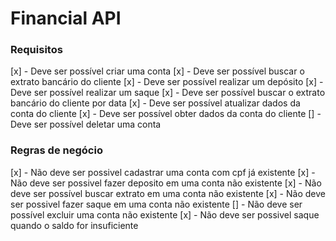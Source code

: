 # Financial API


### Requisitos

[x] - Deve ser possível criar uma conta
[x] - Deve ser possível buscar o extrato bancário do cliente
[x] - Deve ser possível realizar um depósito
[x] - Deve ser possível realizar um saque
[x] - Deve ser possível buscar o extrato bancário do cliente por data
[x] - Deve ser possível atualizar dados da conta do cliente
[x] - Deve ser possível obter dados da conta do cliente
[] - Deve ser possível deletar uma conta


### Regras de negócio

[x] - Não deve ser possivel cadastrar uma conta com cpf já existente
[x] - Não deve ser possivel fazer deposito em uma conta não existente
[x] - Não deve ser possível buscar extrato em uma conta não existente
[x] - Não deve ser possivel fazer saque em uma conta não existente
[] - Não deve ser possível excluir uma conta não existente
[x] - Não deve ser possivel saque quando o saldo for insuficiente